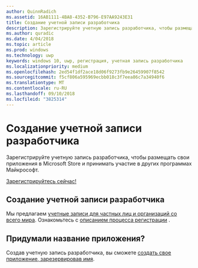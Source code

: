```yaml
---
author: QuinnRadich
ms.assetid: 16AB1111-4BA8-4352-B796-E97AA9243E31
title: Создание учетной записи разработчика
description: Зарегистрируйте учетную запись разработчика, чтобы размещать свои приложения в Microsoft Store и принимать участие в других программах Майкрософт.
ms.author: quradic
ms.date: 4/04/2018
ms.topic: article
ms.prod: windows
ms.technology: uwp
keywords: windows 10, uwp, регистрация, учетная запись разработчика
ms.localizationpriority: medium
ms.openlocfilehash: 2ed54f1df2ace18d06f9273fb9e26459907f8542
ms.sourcegitcommit: f5cf806a595969ecbb018c3f7eea86c7a34940f6
ms.translationtype: MT
ms.contentlocale: ru-RU
ms.lasthandoff: 09/10/2018
ms.locfileid: "3825314"
---
```

# <a name="create-a-developer-account"></a>Создание учетной записи разработчика

Зарегистрируйте учетную запись разработчика, чтобы размещать свои приложения в Microsoft Store и принимать участие в других программах Майкрософт.

[Зарегистрируйтесь сейчас!](http://go.microsoft.com/fwlink/p/?LinkId=615100)

## <a name="opening-your-developer-account"></a>Создание учетной записи разработчика

Мы предлагаем [учетные записи для частных лиц и организаций со всего мира](../publish/account-types-locations-and-fees.md). Ознакомьтесь с [описанием процесса регистрации](../publish/opening-a-developer-account.md) .

## <a name="have-a-name-for-your-app"></a>Придумали название приложения?

Создав учетную запись разработчика, вы сможете [создать свое приложение, зарезервировав имя](https://msdn.microsoft.com/library/windows/apps/JJ657967).

